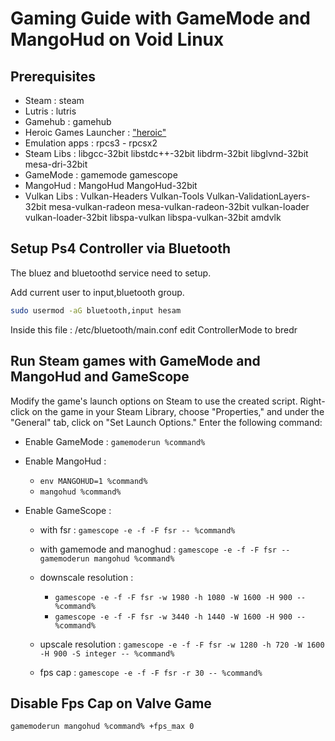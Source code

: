 # Gaming Guide with GameMode and MangoHud on Void Linux

## Prerequisites

- Steam : steam
- Lutris : lutris
- Gamehub : gamehub
- Heroic Games Launcher : ["heroic"](https://heroicgameslauncher.com/)
- Emulation apps : rpcs3 - rpcsx2
- Steam Libs : libgcc-32bit libstdc++-32bit libdrm-32bit libglvnd-32bit mesa-dri-32bit
- GameMode : gamemode gamescope
- MangoHud : MangoHud MangoHud-32bit
- Vulkan Libs : Vulkan-Headers Vulkan-Tools Vulkan-ValidationLayers-32bit mesa-vulkan-radeon mesa-vulkan-radeon-32bit vulkan-loader vulkan-loader-32bit libspa-vulkan libspa-vulkan-32bit amdvlk

## Setup Ps4 Controller via Bluetooth

The bluez and bluetoothd service need to setup.

Add current user to input,bluetooth group.

```bash
sudo usermod -aG bluetooth,input hesam
```

Inside this file : /etc/bluetooth/main.conf
edit ControllerMode to bredr

## Run Steam games with GameMode and MangoHud and GameScope

Modify the game's launch options on Steam to use the created script. Right-click on the game in your Steam Library, choose "Properties," and under the "General" tab, click on "Set Launch Options." Enter the following command:

- Enable GameMode :
  ```gamemoderun %command%```

- Enable MangoHud :
  - ```env MANGOHUD=1 %command%```
  - ```mangohud %command%```

- Enable GameScope :
  - with fsr : ```gamescope -e -f -F fsr -- %command%```
  - with gamemode and manoghud : ```gamescope -e -f -F fsr -- gamemoderun mangohud %command%```

  - downscale resolution :
    - ```gamescope -e -f -F fsr -w 1980 -h 1080 -W 1600 -H 900 -- %command%```
    - ```gamescope -e -f -F fsr -w 3440 -h 1440 -W 1600 -H 900 -- %command%```

  - upscale resolution : ```gamescope -e -f -F fsr -w 1280 -h 720 -W 1600 -H 900 -S integer -- %command%```

  - fps cap : ```gamescope -e -f -F fsr -r 30 -- %command%```


## Disable Fps Cap on Valve Game

```bash
gamemoderun mangohud %command% +fps_max 0
```
